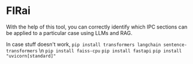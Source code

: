 # FIRai
With the help of this tool, you can correctly identify which IPC sections can be applied to a particular case using LLMs and RAG.

In case stuff doesn't work,
`pip install transformers langchain sentence-transformers` \n
`pip install faiss-cpu`
`pip install fastapi`
`pip install "uvicorn[standard]"`
